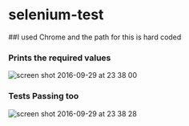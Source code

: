 # selenium-test

##I used Chrome and the path for this is hard coded

### Prints the required values
![screen shot 2016-09-29 at 23 38 00](https://cloud.githubusercontent.com/assets/6405594/18975370/7d887da8-86a1-11e6-80a1-10261dcf571b.png)

### Tests Passing too
![screen shot 2016-09-29 at 23 38 28](https://cloud.githubusercontent.com/assets/6405594/18975396/bbf9fb8e-86a1-11e6-98b4-2d479bb0bd38.png)
